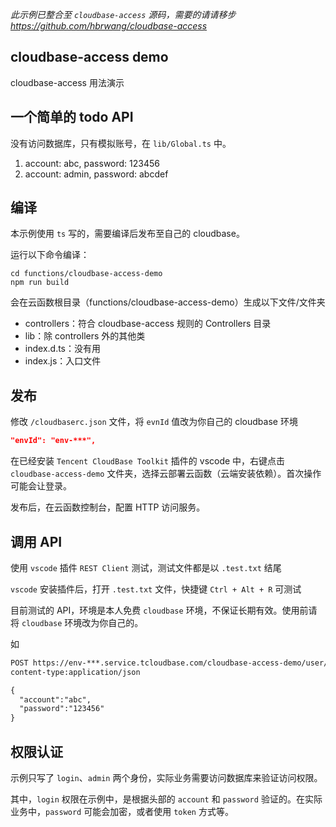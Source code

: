 _此示例已整合至 `cloudbase-access` 源码，需要的请请移步 <https://github.com/hbrwang/cloudbase-access>_

## cloudbase-access demo

cloudbase-access 用法演示

## 一个简单的 todo API

没有访问数据库，只有模拟账号，在 `lib/Global.ts` 中。

1. account: abc, password: 123456
1. account: admin, password: abcdef

## 编译

本示例使用 `ts` 写的，需要编译后发布至自己的 cloudbase。

运行以下命令编译：

```shell
cd functions/cloudbase-access-demo
npm run build
```

会在云函数根目录（functions/cloudbase-access-demo）生成以下文件/文件夹

- controllers：符合 cloudbase-access 规则的 Controllers 目录
- lib：除 controllers 外的其他类
- index.d.ts：没有用
- index.js：入口文件

## 发布

修改 `/cloudbaserc.json` 文件，将 `evnId` 值改为你自己的 cloudbase 环境

```JSON
"envId": "env-***",
```

在已经安装 `Tencent CloudBase Toolkit` 插件的 vscode 中，右键点击 `cloudbase-access-demo` 文件夹，选择云部署云函数（云端安装依赖）。首次操作可能会让登录。

发布后，在云函数控制台，配置 HTTP 访问服务。

## 调用 API

使用 `vscode` 插件 `REST Client` 测试，测试文件都是以 `.test.txt` 结尾

`vscode` 安装插件后，打开 `.test.txt` 文件，快捷键 `Ctrl + Alt + R` 可测试

目前测试的 API，环境是本人免费 `cloudbase` 环境，不保证长期有效。使用前请将 `cloudbase` 环境改为你自己的。

如

```txt
POST https://env-***.service.tcloudbase.com/cloudbase-access-demo/user/login
content-type:application/json

{
  "account":"abc",
  "password":"123456"
}
```

## 权限认证

示例只写了 `login`、`admin` 两个身份，实际业务需要访问数据库来验证访问权限。

其中，`login` 权限在示例中，是根据头部的 `account` 和 `password` 验证的。在实际业务中，`password` 可能会加密，或者使用 `token` 方式等。
